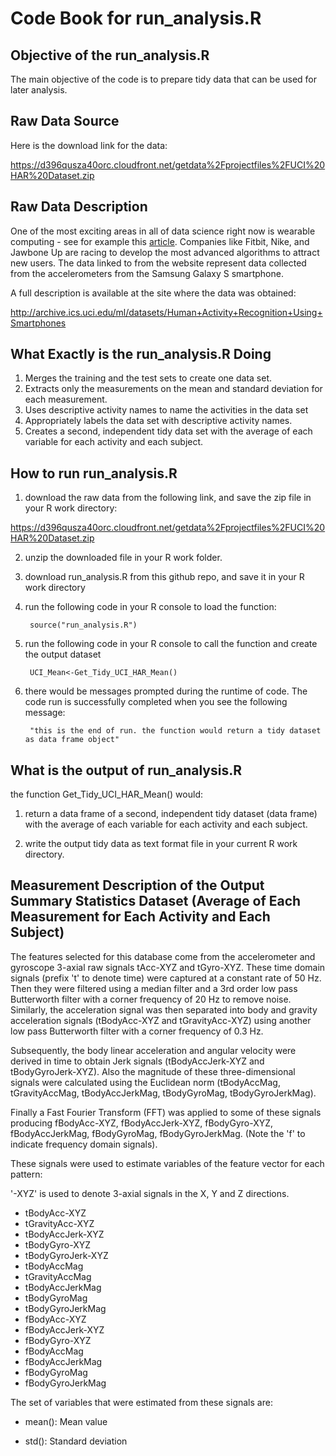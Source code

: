 
Code Book for run_analysis.R
=============================

## Objective of the run_analysis.R
The main objective of the code is to prepare tidy data that can be used for later analysis.


## Raw Data Source 
Here is the download link for the data: 

https://d396qusza40orc.cloudfront.net/getdata%2Fprojectfiles%2FUCI%20HAR%20Dataset.zip 

## Raw Data Description
One of the most exciting areas in all of data science right now is wearable computing - see for example this [article](http://www.insideactivitytracking.com/data-science-activity-tracking-and-the-battle-for-the-worlds-top-sports-brand/). 
Companies like Fitbit, Nike, and Jawbone Up are racing to develop the most advanced algorithms to attract new users. 
The data linked to from the website represent data collected from the accelerometers from the Samsung Galaxy S smartphone. 

A full description is available at the site where the data was obtained: 

http://archive.ics.uci.edu/ml/datasets/Human+Activity+Recognition+Using+Smartphones

## What Exactly is the run_analysis.R Doing
1. Merges the training and the test sets to create one data set.
2. Extracts only the measurements on the mean and standard deviation for each measurement. 
3. Uses descriptive activity names to name the activities in the data set
4. Appropriately labels the data set with descriptive activity names. 
5. Creates a second, independent tidy data set with the average of each variable for each activity and each subject. 

## How to run run_analysis.R
1. download the raw data from the following link, and save the zip file in your R work directory:

https://d396qusza40orc.cloudfront.net/getdata%2Fprojectfiles%2FUCI%20HAR%20Dataset.zip 

2. unzip the downloaded file in your R work folder.

3. download run_analysis.R from this github repo, and save it in your R work directory

4. run the following code in your R console to load the function:

        source("run_analysis.R")
		
5. run the following code in your R console to call the function and create the output dataset

        UCI_Mean<-Get_Tidy_UCI_HAR_Mean()
		
6. there would be messages prompted during the runtime of code. The code run is successfully completed when you see the following message:

	    "this is the end of run. the function would return a tidy dataset as data frame object"

## What is the output of run_analysis.R

the function Get_Tidy_UCI_HAR_Mean() would:

1. return a data frame of a second, independent tidy dataset (data frame) with the average of each variable for each activity and each subject.

2. write the output tidy data as text format file in your current R work directory. 

## Measurement Description of the Output Summary Statistics Dataset (Average of Each Measurement for Each Activity and Each Subject)

The features selected for this database come from the accelerometer and gyroscope 3-axial raw signals tAcc-XYZ and tGyro-XYZ. These time domain signals (prefix 't' to denote time) were captured at a constant rate of 50 Hz. Then they were filtered using a median filter and a 3rd order low pass Butterworth filter with a corner frequency of 20 Hz to remove noise. Similarly, the acceleration signal was then separated into body and gravity acceleration signals (tBodyAcc-XYZ and tGravityAcc-XYZ) using another low pass Butterworth filter with a corner frequency of 0.3 Hz. 

Subsequently, the body linear acceleration and angular velocity were derived in time to obtain Jerk signals (tBodyAccJerk-XYZ and tBodyGyroJerk-XYZ). Also the magnitude of these three-dimensional signals were calculated using the Euclidean norm (tBodyAccMag, tGravityAccMag, tBodyAccJerkMag, tBodyGyroMag, tBodyGyroJerkMag). 

Finally a Fast Fourier Transform (FFT) was applied to some of these signals producing fBodyAcc-XYZ, fBodyAccJerk-XYZ, fBodyGyro-XYZ, fBodyAccJerkMag, fBodyGyroMag, fBodyGyroJerkMag. (Note the 'f' to indicate frequency domain signals). 

These signals were used to estimate variables of the feature vector for each pattern: 
 
'-XYZ' is used to denote 3-axial signals in the X, Y and Z directions.

* tBodyAcc-XYZ
* tGravityAcc-XYZ
* tBodyAccJerk-XYZ
* tBodyGyro-XYZ
* tBodyGyroJerk-XYZ
* tBodyAccMag
* tGravityAccMag
* tBodyAccJerkMag
* tBodyGyroMag
* tBodyGyroJerkMag
* fBodyAcc-XYZ
* fBodyAccJerk-XYZ
* fBodyGyro-XYZ
* fBodyAccMag
* fBodyAccJerkMag
* fBodyGyroMag
* fBodyGyroJerkMag

The set of variables that were estimated from these signals are: 

* mean(): Mean value

* std(): Standard deviation

